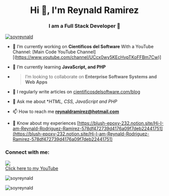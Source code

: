 <h1 align="center">Hi 👋, I'm Reynald Ramirez</h1>
<h3 align="center">I am a Full Stack Developer 👑</h3>

<p align="left"> <a href="https://twitter.com/soyreynald" target="blank"><img src="https://img.shields.io/twitter/follow/soyreynald?logo=twitter&style=for-the-badge" alt="soyreynald" /></a> </p>

- 🔭 I’m currently working on **Cientificos del Software** With a YouTube Channel: [Main Code YouTube Channel][(https://www.youtube.com/channel/UCcx0wy5KEcHvpTKoFFBm7Cw)]

- 🌱 I’m currently learning **JavaScript, and PHP**

- > I’m looking to collaborate on **Enterprise Software Systems and Web Apps**

- 📝 I regularly write articles on [cientificosdelsoftware.com/blog](cientificosdelsoftware.com/blog)

- 💬 Ask me about **HTML, CSS, JavaScript and PHP*

- 📫 How to reach me **reynaldramirez@hotmail.com**

- 📄 Know about my experiences [https://blush-epoxy-232.notion.site/Hi-I-am-Reynald-Rodriguez-Ramirez-578df472739d4176a09f7deb22441751](https://blush-epoxy-232.notion.site/Hi-I-am-Reynald-Rodriguez-Ramirez-578df472739d4176a09f7deb22441751)

<h3 align="left">Connect with me:</h3>
<a href="https://www.youtube.com/channel/UCcx0wy5KEcHvpTKoFFBm7Cw"><img align="center"/><img src="https://lh3.googleusercontent.com/u/0/drive-viewer/AKGpihby5QIErgSjJhya35vy3FZLvgPN5fYwOp2hlGMBD1RKXuJtXomBWBVRjv6jMVd3SVfAUJlpcQlDoE63eTE0MiMnh3xatO_DjCk=w450-h720" widt="50"/><br/>Click here to my YouTube</a>
<p><img align="center" src="https://github-readme-stats.vercel.app/api/top-langs?username=soyreynald&show_icons=true&locale=en&layout=compact" alt="soyreynald" /></p>

<p><img align="center" src="https://github-readme-streak-stats.herokuapp.com/?user=soyreynald&" alt="soyreynald" /></p>
